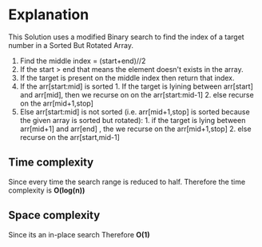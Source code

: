 ﻿# Explanation

This Solution uses a modified Binary search to find the index of a target number in a Sorted But Rotated Array.

 1. Find the middle index = (start+end)//2
 2. If the start > end that means the element doesn't exists in the array.
 3. If the target is present on the middle index then return that index.
 4. If the arr[start:mid] is sorted
		 1. If the target is lyining between arr[start] and arr[mid], then we recurse 				on on the arr[start:mid-1]
		 2. else recurse on the arr[mid+1,stop]
 5. Else arr[start:mid] is not sorted (i.e. arr[mid+1,stop] is sorted because the given array is sorted but rotated):
		 1. if the target is lying between arr[mid+1] and arr[end] , the we recurse on the arr[mid+1,stop]
		 2. else recurse on the arr[start,mid-1]

## Time complexity
Since every time the search range is reduced to half. Therefore the time complexity is **O(log(n))**

## Space complexity
Since its an in-place search Therefore **O(1)**

